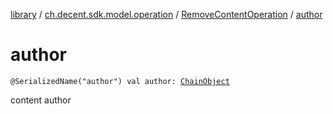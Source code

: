 [library](../../index.md) / [ch.decent.sdk.model.operation](../index.md) / [RemoveContentOperation](index.md) / [author](./author.md)

# author

`@SerializedName("author") val author: `[`ChainObject`](../../ch.decent.sdk.model/-chain-object/index.md)

content author

